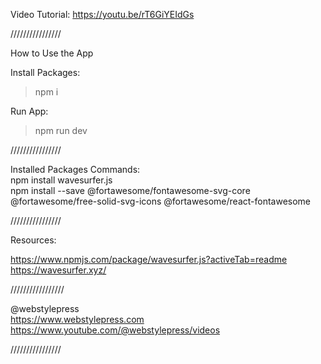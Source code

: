 Video Tutorial: https://youtu.be/rT6GiYEIdGs  

////////////////  

How to Use the App  

Install Packages:   
> npm i  

Run App:  
> npm run dev  

////////////////  

Installed Packages Commands:   
npm install wavesurfer.js  
npm install --save @fortawesome/fontawesome-svg-core @fortawesome/free-solid-svg-icons @fortawesome/react-fontawesome  

////////////////  

Resources:   

https://www.npmjs.com/package/wavesurfer.js?activeTab=readme  
https://wavesurfer.xyz/  

/////////////////  

@webstylepress  
https://www.webstylepress.com  
https://www.youtube.com/@webstylepress/videos  

////////////////  
